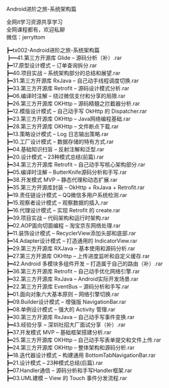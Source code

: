 Android进阶之旅-系统架构篇

全网it学习资源共享学习<br>全网课程都有，欢迎私聊<br>微信：jerryttom<br>

┣━tx002-Android进阶之旅-系统架构篇<br> ┣━41.第三方开源库 Glide – 源码分析（补）.rar<br> ┣━17.原型设计模式 – 订单查询拆分.rar<br> ┣━40.项目实战 – 系统架构部分的总结和展望.rar<br> ┣━31.第三方开源库 RxJava – 自己动手线程调度切换.rar<br> ┣━33.第三方开源库 Retrofit – 源码设计模式分析.rar<br> ┣━06.编译时注解 – 绕过微信支付和分享的局限.rar<br> ┣━26.第三方开源库 OKHttp – 源码精髓之拦截器分析.rar<br> ┣━12.模版设计模式 – 自己动手写 OkHttp 的 Dispatcher.rar<br> ┣━23.第三方开源库 OKHttp – Java网络编程基础.rar<br> ┣━28.第三方开源库 OKHttp – 文件断点下载.rar<br> ┣━13.策略设计模式 – Log 日志输出策略.rar<br> ┣━10.工厂设计模式 – 数据存储的特有方式.rar<br> ┣━04.基础知识扫盲 – 反射注解和泛型.rar<br> ┣━20.设计模式 – 23种模式总结(前篇).rar<br> ┣━34.第三方开源库 Retrofit – 自己动手写核心架构部分.rar<br> ┣━05.编译时注解 – ButterKnife源码分析和手写.rar<br> ┣━38.开发模式 MVP – 静态代理和动态扩展.rar<br> ┣━35.第三方开源库封装 – OkHttp + RxJava + Retrofit.rar<br> ┣━19.责任链设计模式 – QQ微信多用户系统检测.rar<br> ┣━15.观察者设计模式 – 观察数据的插入.rar<br> ┣━16.代理设计模式 – 实现 Retrofit 的 create.rar<br> ┣━39.项目实战 – 代码架构和运行时架构.rar<br> ┣━02.AOP面向切面编程 – 淘宝京东网络处理.rar<br> ┣━11.装饰设计模式 – RecyclerView添加头部和底部.rar<br> ┣━14.Adapter设计模式 – 打造通用的 IndicatorView.rar<br> ┣━29.第三方开源库 RXJava – 基本使用和源码分析.rar<br> ┣━27.第三方开源库 OKHttp – 上传进度监听和自定义缓存.rar<br> ┣━42.Android 多模块多组件开发 – 打造属于自己的路由（补）.rar<br> ┣━36.第三方开源库 Retrofit – 自己动手优化网络引擎.rar<br> ┣━32.第三方开源库 RxJava – Android实际开发场景.rar<br> ┣━22.第三方开源库 EventBus – 源码分析和手写.rar<br> ┣━01.面向对象六大基本原则 – 网络引擎切换.rar<br> ┣━09.Builder设计模式 – 增强版 NavigationBar.rar<br> ┣━08.单例设计模式 – 强大的 Activity 管理.rar<br> ┣━30.第三方开源库 RxJava – 自己动手写事件变换.rar<br> ┣━43.经验分享 – 深圳社招大厂面试分享（补）.rar<br> ┣━37.开发模式 MVP – 基础框架搭建分析.rar<br> ┣━25.第三方开源库 OKHttp – 自己动手写表单提交和文件上传.rar<br> ┣━24.第三方开源库 OKHttp – 整体架构和源码分析.rar<br> ┣━18.迭代器设计模式 – 构建通用 BottomTabNavigationBar.rar<br> ┣━21.设计模式 – 23种模式总结(后篇).rar<br> ┣━07.Handler通信 – 源码分析和手写Handler框架.rar<br> ┣━03.UML建模 – View 的 Touch 事件分发流程.rar